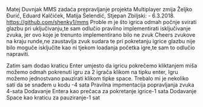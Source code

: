 Matej Duvnjak MMS zadaća prepravljanje projekta Multiplayer zmija
Željko Đurić, Eduard Kalčićek, Matija Šelendić, Stjepan Zbiljski: - 6.3.2018.
https://github.com/shenky1/mms
Proble m je što igrica odmah počnje svirati glazbu pri uključivanju,te sam odlučio pravilno implementirati  isključivanje zvuka, jer ovo koje je trenunto implementirano bilo ne zvuk Cheers zvukove na kraju runde,ne zaustavlja zvuk sudara te pri pokretanju igrice glazbu nije bilo moguče isključite kao ni tjekom loadanja početka igre,te sam to odlučio napraviti.

Zatim sam dodao kraticu Enter umjesto da igricu pokrečemo kliktanjem miša možemo odmah pokrenuti igru za 2 igrača klikom na tipku enter,
Igru možemo jednostvano pauzirati klikom tipke space.
Trebalo mi  je nekoliko sati da se snađem u kodu -4 sata
Pravilna impmentacija popravljanja  zvuka 4-sata
Dodavanje Entera kao prečaca za pokretanje igrice-1 sata
Dodavanje Space kao kraticu za pauziranje-1 sat

